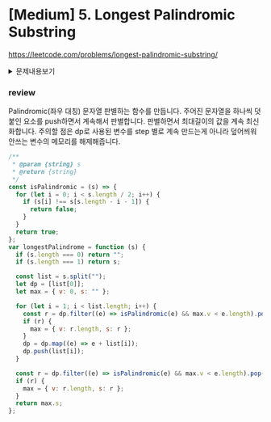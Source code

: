 # [Medium] 5. Longest Palindromic Substring

https://leetcode.com/problems/longest-palindromic-substring/

<details>
<summary>문제내용보기</summary>

Given a string `s`, return the longest palindromic substring in `s`.

#### 예시 1:

```

Input: s = "babad"
Output: "bab"
Note: "aba" is also a valid answer.

```

#### 예시 2:

```

Input: s = "cbbd"
Output: "bb"

```

#### 예시 3:

```

Input: s = "a"
Output: "a"

```

#### 예시 4:

```

Input: s = "ac"
Output: "a"

```

#### Constraints:

- 1 <= s.length <= 1000
- s consist of only digits and English letters (lower-case and/or upper-case),

</details>

### review

Palindromic(좌우 대칭) 문자열 판별하는 함수를 만듭니다.
주어진 문자열을 하나씩 덧붙인 요소를 push하면서 계속해서 판별합니다.
판별하면서 최대길이의 값을 계속 최신화합니다.
주의할 점은 dp로 사용된 변수를 step 별로 계속 만드는게 아니라 덮어씌워 안쓰는 변수의 메모리를 해제해줍니다.

```javascript
/**
 * @param {string} s
 * @return {string}
 */
const isPalindromic = (s) => {
  for (let i = 0; i < s.length / 2; i++) {
    if (s[i] !== s[s.length - i - 1]) {
      return false;
    }
  }
  return true;
};
var longestPalindrome = function (s) {
  if (s.length === 0) return "";
  if (s.length === 1) return s;

  const list = s.split("");
  let dp = [list[0]];
  let max = { v: 0, s: "" };

  for (let i = 1; i < list.length; i++) {
    const r = dp.filter((e) => isPalindromic(e) && max.v < e.length).pop();
    if (r) {
      max = { v: r.length, s: r };
    }
    dp = dp.map((e) => e + list[i]);
    dp.push(list[i]);
  }

  const r = dp.filter((e) => isPalindromic(e) && max.v < e.length).pop();
  if (r) {
    max = { v: r.length, s: r };
  }
  return max.s;
};
```
